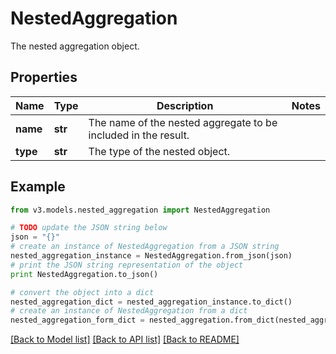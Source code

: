# NestedAggregation

The nested aggregation object.

## Properties
Name | Type | Description | Notes
------------ | ------------- | ------------- | -------------
**name** | **str** | The name of the nested aggregate to be included in the result. | 
**type** | **str** | The type of the nested object. | 

## Example

```python
from v3.models.nested_aggregation import NestedAggregation

# TODO update the JSON string below
json = "{}"
# create an instance of NestedAggregation from a JSON string
nested_aggregation_instance = NestedAggregation.from_json(json)
# print the JSON string representation of the object
print NestedAggregation.to_json()

# convert the object into a dict
nested_aggregation_dict = nested_aggregation_instance.to_dict()
# create an instance of NestedAggregation from a dict
nested_aggregation_form_dict = nested_aggregation.from_dict(nested_aggregation_dict)
```
[[Back to Model list]](../README.md#documentation-for-models) [[Back to API list]](../README.md#documentation-for-api-endpoints) [[Back to README]](../README.md)


